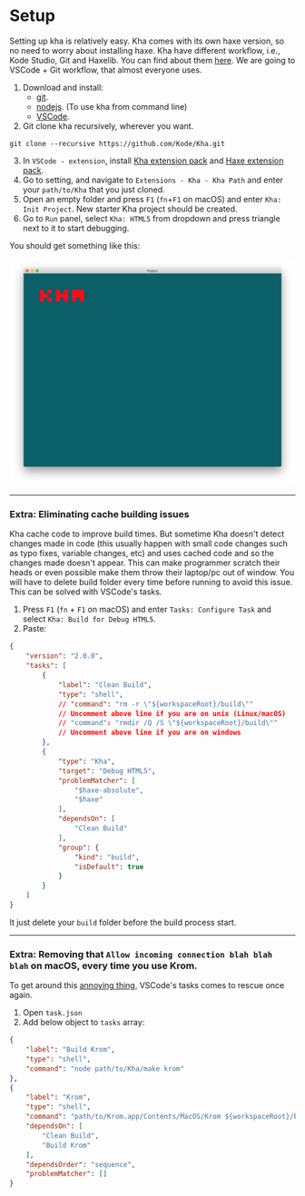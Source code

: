 # Setup

Setting up kha is relatively easy. Kha comes with its own haxe version, so no need to worry about installing haxe. Kha have different workflow, i.e., Kode Studio, Git and Haxelib. You can find about them [here](https://github.com/Kode/Kha/wiki/Getting-Started). We are going to VSCode + Git workflow, that almost everyone uses.

1. Download and install:
    * [git](https://git-scm.com/).
    * [nodejs](https://nodejs.org/en/). (To use kha from command line)
    * [VSCode](https://code.visualstudio.com/).
2. Git clone kha recursively, wherever you want.
```
git clone --recursive https://github.com/Kode/Kha.git
```

3. In `VSCode - extension`, install [Kha extension pack](https://marketplace.visualstudio.com/items?itemName=kodetech.kha-extension-pack) and [Haxe extension pack](https://marketplace.visualstudio.com/items?itemName=vshaxe.haxe-extension-pack).
4. Go to setting, and navigate to `Extensions - Kha - Kha Path` and enter your `path/to/Kha` that you just cloned.
5. Open an empty folder and press `F1` (`fn`+`F1` on macOS) and enter `Kha: Init Project`. New starter Kha project should be created.
6. Go to `Run` panel, select `Kha: HTML5` from dropdown and press triangle next to it to start debugging.

You should get something like this:

![**Some Image**](../kha_1.png)

---

### Extra: Eliminating cache building issues

Kha cache code to improve build times. But sometime Kha doesn't detect changes made in code (this usually happen with small code changes such as typo fixes, variable changes, etc) and uses cached code and so the changes made doesn't appear. This can make programmer scratch their heads or even possible make them throw their laptop/pc out of window. You will have to delete build folder every time before running to avoid this issue. This can be solved with VSCode's tasks.

1. Press `F1` (`fn` + `F1` on macOS) and enter `Tasks: Configure Task` and select `Kha: Build for Debug HTML5`.
2. Paste:
```json
{
    "version": "2.0.0",
    "tasks": [
        {
            "label": "Clean Build",
            "type": "shell",
            // "command": "rm -r \"${workspaceRoot}/build\""
            // Uncomment above line if you are on unix (Linux/macOS)
            // "command": "rmdir /Q /S \"${workspaceRoot}/build\""
            // Uncomment above line if you are on windows
        },
        {
            "type": "Kha",
            "target": "Debug HTML5",
            "problemMatcher": [
                "$haxe-absolute",
                "$haxe"
            ],
            "dependsOn": [
                "Clean Build"
            ],
            "group": {
                "kind": "build",
                "isDefault": true
            }
        }
    ]
}
```
It just delete your `build` folder before the build process start.

---

### Extra: Removing that `Allow incoming connection blah blah blah` on macOS, every time you use Krom.

To get around this [annoying thing](https://external-content.duckduckgo.com/iu/?u=https%3A%2F%2Fi.kym-cdn.com%2Fphotos%2Fimages%2Fnewsfeed%2F000%2F968%2F291%2F682.gif&f=1&nofb=1), VSCode's tasks comes to rescue once again.

1. Open `task.json`
2. Add below object to `tasks` array:
```json
{
    "label": "Build Krom",
    "type": "shell",
    "command": "node path/to/Kha/make krom"
},
{
    "label": "Krom",
    "type": "shell",
    "command": "path/to/Krom.app/Contents/MacOS/Krom ${workspaceRoot}/build/krom ${workspaceRoot}/build/krom-resources",
    "dependsOn": [
        "Clean Build",
        "Build Krom"
    ],
    "dependsOrder": "sequence",
    "problemMatcher": []
}
```
